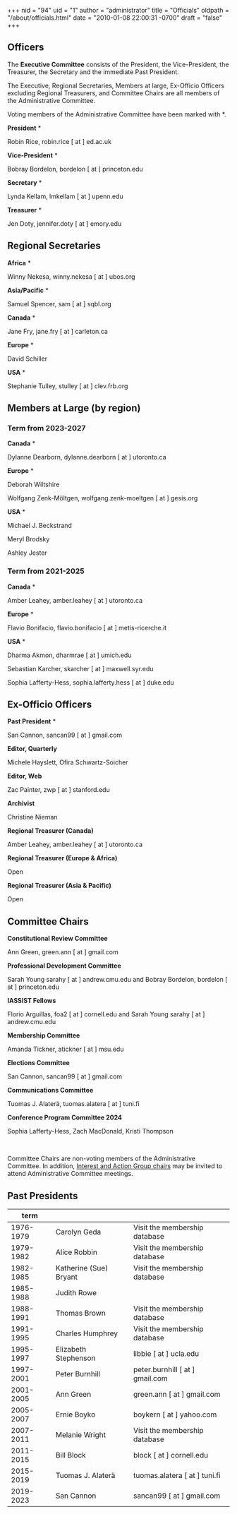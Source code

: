 +++
nid = "94"
uid = "1"
author = "administrator"
title = "Officials"
oldpath = "/about/officials.html" 
date = "2010-01-08 22:00:31 -0700"
draft = "false"
+++
## Officers

The **Executive Committee** consists of the President, the Vice-President, the Treasurer, the Secretary and the immediate Past President.

The Executive, Regional Secretaries, Members at large, Ex-Officio Officers excluding Regional Treasurers, and Committee Chairs are all members of the Administrative Committee. 

Voting members of the Administrative Committee have been marked with *. 

**President** *

Robin Rice, 
robin.rice [ at ] ed.ac.uk

**Vice-President** *

Bobray Bordelon, 
bordelon [ at ] princeton.edu

**Secretary** *

Lynda Kellam,
lmkellam [ at ] upenn.edu

**Treasurer** *

Jen Doty,
jennifer.doty [ at ] emory.edu

## Regional Secretaries

**Africa** *

Winny Nekesa,
winny.nekesa [ at ] ubos.org

**Asia/Pacific** *

Samuel Spencer,
sam [ at ] sqbl.org

**Canada** *

Jane Fry,
jane.fry [ at ] carleton.ca

**Europe** *

David Schiller

**USA** *

Stephanie Tulley,
stulley [ at ] clev.frb.org
 

## Members at Large (by region)

### Term from 2023-2027

**Canada** *

Dylanne Dearborn,
dylanne.dearborn [ at ] utoronto.ca

**Europe** *

Deborah Wiltshire

Wolfgang Zenk-Möltgen,
wolfgang.zenk-moeltgen [ at ] gesis.org

**USA** *

Michael J. Beckstrand

Meryl Brodsky

Ashley Jester

### Term from 2021-2025

**Canada** *

Amber Leahey,
amber.leahey [ at ] utoronto.ca

**Europe** *

Flavio Bonifacio,
flavio.bonifacio [ at ] metis-ricerche.it

**USA** *

Dharma Akmon,
dharmrae [ at ] umich.edu

Sebastian Karcher,
skarcher [ at ] maxwell.syr.edu

Sophia Lafferty-Hess,
sophia.lafferty.hess [ at ] duke.edu

## Ex-Officio Officers

**Past President** *

San Cannon,
sancan99 [ at ] gmail.com

**Editor, Quarterly**

Michele Hayslett, Ofira Schwartz-Soicher

**Editor, Web**

Zac Painter,
zwp [ at ] stanford.edu

**Archivist**

Christine Nieman

**Regional Treasurer (Canada)** 

Amber Leahey,
amber.leahey [ at ] utoronto.ca

**Regional Treasurer (Europe & Africa)** 

Open

**Regional Treasurer (Asia & Pacific)** 

Open 


## Committee Chairs

**Constitutional Review Committee**

Ann Green, green.ann [ at ] gmail.com

**Professional Development Committee**

Sarah Young sarahy [ at ] andrew.cmu.edu and Bobray Bordelon, bordelon [ at ] princeton.edu

**IASSIST Fellows**

Florio Arguillas, foa2 [ at ] cornell.edu and Sarah Young sarahy [ at ] andrew.cmu.edu

**Membership Committee**

Amanda Tickner, atickner [ at ] msu.edu

**Elections Committee**

San Cannon, sancan99 [ at ] gmail.com

**Communications Committee**

Tuomas J. Alaterä, tuomas.alatera [ at ] tuni.fi

**Conference Program Committee 2024**

Sophia Lafferty-Hess, Zach MacDonald, Kristi Thompson

&nbsp;

Committee Chairs are non-voting members of the Administrative Committee.
In addition, [Interest and Action Group chairs](/about/committees-and-groups#interest-groups) may be invited to attend Administrative Committee meetings.


## Past Presidents

term| | |
---|---|---|
1976-1979 | Carolyn Geda |  Visit the membership database<!--cg3 [ at ] ix.netcom.com-->|
1979-1982 | Alice Robbin |  Visit the membership database<!--arobbin [ at ] indiana.edu--> |
1982-1985 | Katherine (Sue) Bryant  |  Visit the membership database<!--bryant.sue [ at ] tbs-sct.gc.ca--> |
1985-1988 | Judith Rowe |  <!--judith [ at ] princeton.edu--> |
1988-1991 | Thomas Brown |  Visit the membership database<!--ThomasEBrownDC [ at ] aol.com--> |
1991-1995 | Charles Humphrey |  Visit the membership database<!--chuck.humphrey [ at ] ualberta.ca--> |
1995-1997 | Elizabeth Stephenson |  libbie [ at ] ucla.edu |
1997-2001 | Peter Burnhill |  peter.burnhill [ at ] gmail.com |
2001-2005 | Ann Green |  green.ann [ at ] gmail.com |
2005-2007 | Ernie Boyko |  boykern [ at ] yahoo.com |
2007-2011 | Melanie Wright |  Visit the membership database <!--melanie [ at ] essex.ac.uk --> |
2011-2015 | Bill Block |  block [ at ] cornell.edu |
2015-2019 | Tuomas J. Alaterä |  tuomas.alatera [ at ] tuni.fi |
2019-2023 | San Cannon | sancan99 [ at ] gmail.com |


